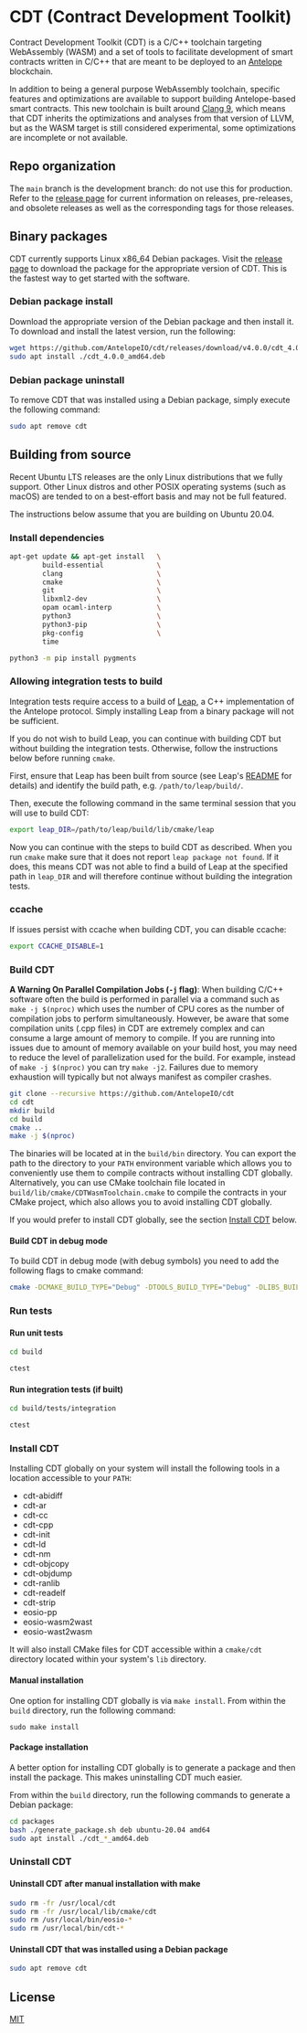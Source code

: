 # CDT (Contract Development Toolkit)

Contract Development Toolkit (CDT) is a C/C++ toolchain targeting WebAssembly (WASM) and a set of tools to facilitate development of smart contracts written in C/C++ that are meant to be deployed to an [Antelope](https://github.com/AntelopeIO/) blockchain.

In addition to being a general purpose WebAssembly toolchain, specific features and optimizations are available to support building Antelope-based smart contracts. This new toolchain is built around [Clang 9](https://github.com/AntelopeIO/cdt-llvm), which means that CDT inherits the optimizations and analyses from that version of LLVM, but as the WASM target is still considered experimental, some optimizations are incomplete or not available.

## Repo organization

The `main` branch is the development branch: do not use this for production. Refer to the [release page](https://github.com/AntelopeIO/cdt/releases) for current information on releases, pre-releases, and obsolete releases as well as the corresponding tags for those releases.
## Binary packages

CDT currently supports Linux x86_64 Debian packages. Visit the [release page](https://github.com/AntelopeIO/cdt/releases) to download the package for the appropriate version of CDT. This is the fastest way to get started with the software.
### Debian package install

Download the appropriate version of the Debian package and then install it. To download and install the latest version, run the following:

```sh
wget https://github.com/AntelopeIO/cdt/releases/download/v4.0.0/cdt_4.0.0_amd64.deb
sudo apt install ./cdt_4.0.0_amd64.deb
```
### Debian package uninstall

To remove CDT that was installed using a Debian package, simply execute the following command:

```sh
sudo apt remove cdt
```

## Building from source

Recent Ubuntu LTS releases are the only Linux distributions that we fully support. Other Linux distros and other POSIX operating systems (such as macOS) are tended to on a best-effort basis and may not be full featured.

The instructions below assume that you are building on Ubuntu 20.04.

### Install dependencies

```sh
apt-get update && apt-get install   \
        build-essential             \
        clang                       \
        cmake                       \
        git                         \
        libxml2-dev                 \
        opam ocaml-interp           \
        python3                     \
        python3-pip                 \
        pkg-config                  \
        time
```

```sh
python3 -m pip install pygments
```

### Allowing integration tests to build

Integration tests require access to a build of [Leap](https://github.com/AntelopeIO/leap), a C++ implementation of the Antelope protocol. Simply installing Leap from a binary package will not be sufficient.

If you do not wish to build Leap, you can continue with building CDT but without building the integration tests. Otherwise, follow the instructions below before running `cmake`.

First, ensure that Leap has been built from source (see Leap's [README](https://github.com/AntelopeIO/leap#building-from-source) for details) and identify the build path, e.g. `/path/to/leap/build/`.

Then, execute the following command in the same terminal session that you will use to build CDT:

```sh
export leap_DIR=/path/to/leap/build/lib/cmake/leap
```

Now you can continue with the steps to build CDT as described. When you run `cmake` make sure that it does not report `leap package not found`. If it does, this means CDT was not able to find a build of Leap at the specified path in `leap_DIR` and will therefore continue without building the integration tests.

### ccache

If issues persist with ccache when building CDT, you can disable ccache:

```sh
export CCACHE_DISABLE=1
```

### Build CDT

**A Warning On Parallel Compilation Jobs (`-j` flag)**: When building C/C++ software often the build is performed in parallel via a command such as `make -j $(nproc)` which uses the number of CPU cores as the number of compilation jobs to perform simultaneously. However, be aware that some compilation units (.cpp files) in CDT are extremely complex and can consume a large amount of memory to compile. If you are running into issues due to amount of memory available on your build host, you may need to reduce the level of parallelization used for the build. For example, instead of `make -j $(nproc)` you can try `make -j2`. Failures due to memory exhaustion will typically but not always manifest as compiler crashes.

```sh
git clone --recursive https://github.com/AntelopeIO/cdt
cd cdt
mkdir build
cd build
cmake ..
make -j $(nproc)
```

The binaries will be located at in the `build/bin` directory. You can export the path to the directory to your `PATH` environment variable which allows you to conveniently use them to compile contracts without installing CDT globally. Alternatively, you can use CMake toolchain file located in `build/lib/cmake/CDTWasmToolchain.cmake` to compile the contracts in your CMake project, which also allows you to avoid installing CDT globally.

If you would prefer to install CDT globally, see the section [Install CDT](#install-cdt) below.

#### Build CDT in debug mode

To build CDT in debug mode (with debug symbols) you need to add the following flags to cmake command:
```sh
cmake -DCMAKE_BUILD_TYPE="Debug" -DTOOLS_BUILD_TYPE="Debug" -DLIBS_BUILD_TYPE="Debug" ..
```

### Run tests

#### Run unit tests

```sh
cd build

ctest
```

#### Run integration tests (if built)

```sh
cd build/tests/integration

ctest
```

### Install CDT

Installing CDT globally on your system will install the following tools in a location accessible to your `PATH`:

* cdt-abidiff
* cdt-ar
* cdt-cc
* cdt-cpp
* cdt-init
* cdt-ld
* cdt-nm
* cdt-objcopy
* cdt-objdump
* cdt-ranlib
* cdt-readelf
* cdt-strip
* eosio-pp
* eosio-wasm2wast
* eosio-wast2wasm

It will also install CMake files for CDT accessible within a `cmake/cdt` directory located within your system's `lib` directory.
#### Manual installation

One option for installing CDT globally is via `make install`. From within the `build` directory, run the following command:

```
sudo make install
```

#### Package installation

A better option for installing CDT globally is to generate a package and then install the package. This makes uninstalling CDT much easier.

From within the `build` directory, run the following commands to generate a Debian package:

```sh
cd packages
bash ./generate_package.sh deb ubuntu-20.04 amd64
sudo apt install ./cdt_*_amd64.deb
```

### Uninstall CDT

#### Uninstall CDT after manual installation with make

```sh
sudo rm -fr /usr/local/cdt
sudo rm -fr /usr/local/lib/cmake/cdt
sudo rm /usr/local/bin/eosio-*
sudo rm /usr/local/bin/cdt-*
```

#### Uninstall CDT that was installed using a Debian package

```sh
sudo apt remove cdt
```

## License

[MIT](./LICENSE)

